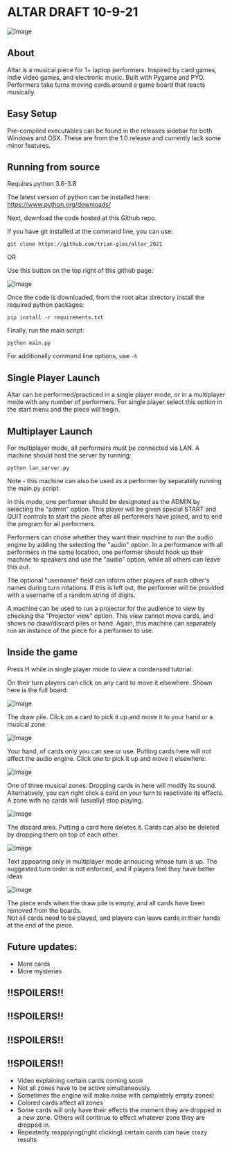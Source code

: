 # ALTAR DRAFT 10-9-21
![Image](resources/ALTAR%20new%20logo.jpg)
## About
Altar is a musical piece for 1+ laptop performers.
Inspired by card games, indie video games, and electronic music.  Built with Pygame and PYO.
Performers take turns moving cards around a game board that reacts musically. 
## Easy Setup
Pre-compiled executables can be found in the releases sidebar for both Windows and OSX.  These are from the 1.0 release and currently lack some minor features.

## Running from source
Requires python 3.6-3.8

The latest version of python can be installed here:
https://www.python.org/downloads/


Next, download the code hosted at this Github repo.

If you have git installed at the command line, you can use:

```
git clone https://github.com/trian-gles/altar_2021
```
OR

Use this button on the top right of this github page:

![Image](resources/code_download.jpg)

Once the code is downloaded, from the root altar directory install the required python packages:

```
pip install -r requirements.txt
```

Finally, run the main script:
```
python main.py
```

For additionally command line options, use `-h`

## Single Player Launch
Altar can be performed/practiced in a single player mode, or in a multiplayer mode with any number of performers.
For single player select this option in the start menu and the piece will begin.

## Multiplayer Launch

For multiplayer mode, all performers must be connected via LAN.
A machine should host the server by running:
```
python lan_server.py
```

Note - this machine can also be used as a performer by separately running the main.py script.

In this mode, one performer should be designated as the ADMIN by selecting the "admin" option.  This player will be
given special START and QUIT controls to start the piece after all performers have joined, and to end the program for all
performers.

Performers can chose whether they want their machine to run the audio engine by adding the
selecting the "audio" option.
In a performance with all performers in the same location, one performer should hook up their machine to speakers and 
use the "audio" option, while all others can leave this out.

The optional "username" field can inform other players of each other's names during turn rotations.
If this is left out, the performer will be provided with a username of a random string of digits.

A machine can be used to run a projector for the audience to view by checking the "Projector view" option.
This view cannot move cards, and shows no draw/discard piles or hand.
Again, this machine can separately run an instance of the piece for a performer to use.

## Inside the game
Press H while in single player mode to view a condensed tutorial.

On their turn players can click on any card to move it elsewhere.
Shown here is the full board:

![Image](resources/full_board.jpg)

The draw pile. Click on a card to pick it up and move it to your hand or a musical zone:

![Image](resources/draw_pile.jpg)

Your hand, of cards only you can see or use.  Putting cards here will not affect the audio engine.
Click one to pick it up and move it elsewhere: 

![Image](resources/hand.jpg)

One of three musical zones.  Dropping cards in here will modify its sound.  
Alternatively, you can right click a card on your turn to reactivate its effects.  
A zone with no cards will (usually) stop 
playing.

![Image](resources/zone.jpg)


The discard area.  Putting a card here deletes it.  Cards can also be deleted by dropping them on top of each other.

![Image](resources/discard.jpg)

Text appearing only in multiplayer mode annoucing whose turn is up.  The suggested turn order is not enforced, and if
players feel they have better ideas

![Image](resources/debug_txt.jpg)

The piece ends when the draw pile is empty, and all cards have been removed from the boards.  
Not all cards need to be played, and players can leave cards in their hands at the end of the piece.

## Future updates:
- More cards
- More mysteries

## !!SPOILERS!!
## !!SPOILERS!!
## !!SPOILERS!!
## !!SPOILERS!!
- Video explaining certain cards coming soon
- Not all zones have to be active simultaneously. 
- Sometimes the engine will make noise with completely empty zones!
- Colored cards affect all zones
- Some cards will only have their effects the moment they are dropped in a new zone.  Others will continue to effect whatever zone they 
are dropped in.
- Repeatedly reapplying(right clicking) certain cards can have crazy results
